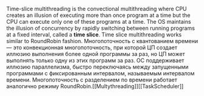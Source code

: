 Time-slice multithreading is the convectional multithreading where CPU creates an illusion of executing more than once program at a time but the CPU can execute only one of these programs at a time. The OS maintains the illusion of concurrency by rapidly switching between running programs at a fixed interval, called a **time slice**. Time slice multithreading works similar to RoundRobin fashion.
Многопоточность с квантованием времени — это конвекционная многопоточность, при которой ЦП создает иллюзию выполнения более одной программы за раз, но ЦП может выполнять только одну из этих программ за раз. ОС поддерживает иллюзию параллелизма, быстро переключаясь между запущенными программами с фиксированным интервалом, называемым интервалом времени. Многопоточность с разделением по времени работает аналогично режиму RoundRobin.[[Multythreading]][[TaskScheduler]]